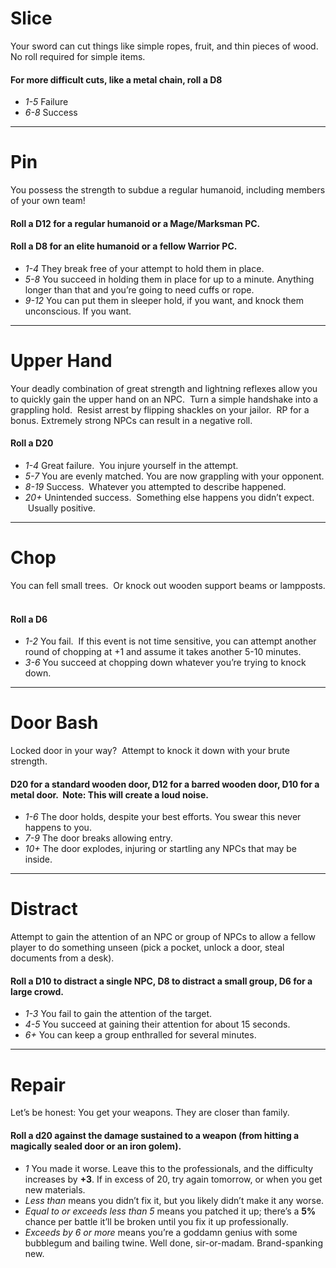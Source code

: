 # Slice
Your sword can cut things like simple ropes, fruit, and thin pieces of wood. No roll required for simple items.
#### For more difficult cuts, like a metal chain, roll a D8
* _1-5_ Failure
* _6-8_ Success

-----

# Pin
You possess the strength to subdue a regular humanoid, including members of your own team!
#### Roll a D12 for a regular humanoid or a Mage/Marksman PC.
#### Roll a D8 for an elite humanoid or a fellow Warrior PC.
* _1-4_ They break free of your attempt to hold them in place.
* _5-8_ You succeed in holding them in place for up to a minute.  Anything longer than that and you’re going to need cuffs or rope.
* _9-12_  You can put them in sleeper hold, if you want, and knock them unconscious.  If you want.


-----

# Upper Hand
Your deadly combination of great strength and lightning reflexes allow you to quickly gain the upper hand on an NPC.  Turn a simple handshake into a grappling hold.  Resist arrest by flipping shackles on your jailor.  RP for a bonus. Extremely strong NPCs can result in a negative roll.
#### Roll a D20
* _1-4_   Great failure.  You injure yourself in the attempt.
* _5-7_   You are evenly matched.  You are now grappling with your opponent.
* _8-19_  Success.  Whatever you attempted to describe happened.
* _20+_   Unintended success.  Something else happens you didn’t expect.  Usually positive.

-----

# Chop
You can fell small trees.  Or knock out wooden support beams or lampposts.  
#### Roll a D6
* _1-2_ You fail.  If this event is not time sensitive, you can attempt another round of chopping at +1 and assume it takes another 5-10 minutes.
* _3-6_ You succeed at chopping down whatever you’re trying to knock down.

-----

# Door Bash
Locked door in your way?  Attempt to knock it down with your brute strength.
#### D20 for a standard wooden door, D12 for a barred wooden door, D10 for a metal door.  Note: This will create a loud noise.
* _1-6_ The door holds, despite your best efforts. You swear this never happens to you.
* _7-9_ The door breaks allowing entry.
* _10+_   The door explodes, injuring or startling any NPCs that may be inside.

-----

# Distract
Attempt to gain the attention of an NPC or group of NPCs to allow a fellow player to do something unseen (pick a pocket, unlock a door, steal documents from a desk).
#### Roll a D10 to distract a single NPC, D8 to distract a small group, D6 for a large crowd.
* _1-3_ You fail to gain the attention of the target.
* _4-5_ You succeed at gaining their attention for about 15 seconds.
* _6+_  You can keep a group enthralled for several minutes.

-----

# Repair

Let’s be honest: You get your weapons. They are closer than family.

#### Roll a d20 against the damage sustained to a weapon (from hitting a magically sealed door or an iron golem).

* _1_ You made it worse. Leave this to the professionals, and the difficulty increases by **+3**. If in excess of 20, try again tomorrow, or when you get new materials.
* _Less than_ means you didn’t fix it, but you likely didn’t make it any worse.
* _Equal to or exceeds less than 5_ means you patched it up; there’s a **5%** chance per battle it’ll be broken until you fix it up professionally.
* _Exceeds by 6 or more_ means you’re a goddamn genius with some bubblegum and bailing twine. Well done, sir-or-madam. Brand-spanking new.
